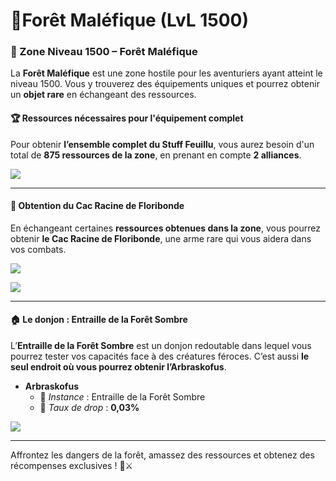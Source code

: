 # 🌲Forêt Maléfique (LvL 1500)

### 🌲 Zone Niveau 1500 – Forêt Maléfique <a href="#zone-niveau-1500-foret-malefique" id="zone-niveau-1500-foret-malefique"></a>

La **Forêt Maléfique** est une zone hostile pour les aventuriers ayant atteint le niveau 1500. Vous y trouverez des équipements uniques et pourrez obtenir un **objet rare** en échangeant des ressources.

#### 🏆 **Ressources nécessaires pour l'équipement complet** <a href="#ressources-necessaires-pour-lequipement-complet" id="ressources-necessaires-pour-lequipement-complet"></a>

Pour obtenir **l’ensemble complet du Stuff Feuillu**, vous aurez besoin d'un total de **875 ressources de la zone**, en prenant en compte **2 alliances**.

![](https://vallya.gitbook.io/~gitbook/image?url=https%3A%2F%2F677697625-files.gitbook.io%2F%7E%2Ffiles%2Fv0%2Fb%2Fgitbook-x-prod.appspot.com%2Fo%2Fspaces%252FTJCjQJc02Pk37oWThIix%252Fuploads%252FckuLFc5CKTS8GjaeMrBc%252Fimage.png%3Falt%3Dmedia%26token%3D0e6108eb-f18a-419e-a274-8dabc32b14f1\&width=768\&dpr=4\&quality=100\&sign=bc932dab\&sv=2)

***

#### 🌱 **Obtention du Cac Racine de Floribonde** <a href="#obtention-du-cac-racine-de-floribonde" id="obtention-du-cac-racine-de-floribonde"></a>

En échangeant certaines **ressources obtenues dans la zone**, vous pourrez obtenir **le Cac Racine de Floribonde**, une arme rare qui vous aidera dans vos combats.

![](https://vallya.gitbook.io/~gitbook/image?url=https%3A%2F%2F677697625-files.gitbook.io%2F%7E%2Ffiles%2Fv0%2Fb%2Fgitbook-x-prod.appspot.com%2Fo%2Fspaces%252FTJCjQJc02Pk37oWThIix%252Fuploads%252FylQ1RJwZW3vt0n4s5XGn%252Fimage-1.png%3Falt%3Dmedia%26token%3Da5dc7743-cecb-41d2-bb0d-7fa3e44ae93f\&width=768\&dpr=4\&quality=100\&sign=eca394a4\&sv=2)

![](https://vallya.gitbook.io/~gitbook/image?url=https%3A%2F%2F677697625-files.gitbook.io%2F%7E%2Ffiles%2Fv0%2Fb%2Fgitbook-x-prod.appspot.com%2Fo%2Fspaces%252FTJCjQJc02Pk37oWThIix%252Fuploads%252F4LgiCp7tSdBjWamqRopG%252Fimage.png%3Falt%3Dmedia%26token%3Dd624d54a-2199-4a34-a45b-6c166873153c\&width=768\&dpr=4\&quality=100\&sign=795b7ae7\&sv=2)

***

#### 🏠 **Le donjon : Entraille de la Forêt Sombre** <a href="#le-donjon-entraille-de-la-foret-sombre" id="le-donjon-entraille-de-la-foret-sombre"></a>

L’**Entraille de la Forêt Sombre** est un donjon redoutable dans lequel vous pourrez tester vos capacités face à des créatures féroces. C’est aussi **le seul endroit où vous pourrez obtenir l’Arbraskofus**.



* **Arbraskofus**
  * 📍 _Instance_ : Entraille de la Forêt Sombre
  * 🎯 _Taux de drop_ : **0,03%**

![](https://vallya.gitbook.io/~gitbook/image?url=https%3A%2F%2F677697625-files.gitbook.io%2F%7E%2Ffiles%2Fv0%2Fb%2Fgitbook-x-prod.appspot.com%2Fo%2Fspaces%252FTJCjQJc02Pk37oWThIix%252Fuploads%252FiuJARtT5dg3QcCndMRdC%252Fimage.png%3Falt%3Dmedia%26token%3Dfbe6f46b-4cf6-4343-8689-3cb2b7df08ce\&width=768\&dpr=4\&quality=100\&sign=4cedb28a\&sv=2)

***

Affrontez les dangers de la forêt, amassez des ressources et obtenez des récompenses exclusives ! 🌿⚔️
